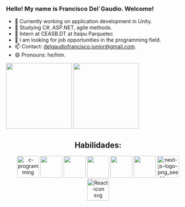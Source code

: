 ### Hello! My name is Francisco Del`Gaudio. Welcome!
- 🔭 Currently working on application development in Unity.  
- 🌱 Studying C#, ASP.NET, agile methods.  
- 👯 Intern at CEASB.DT at Itaipu Parquetec  
- 🤔 I am looking for job opportunities in the programming field.  
- 📫 Contact: delgaudiofrancisco.junior@gmail.com.  
- 😄 Pronouns: he/him.  
  
<div>
<img src="https://github-readme-stats.vercel.app/api?username=franciscodelgaudio&include_all_commits=true&count_private=true&show_icons=true&line_height=20&title_color=2B5BBD&icon_color=1124BB&text_color=A1A1A1&bg_color=0,000000,130F40" height="180cm"/>
<img src="https://github-readme-stats.vercel.app/api/top-langs?username=franciscodelgaudio&show_icons=true&locale=en&layout=compact&theme=dark" height="180cm"/>
</div>

<div align="center">
<h2>Habilidades: </h2>
<img height="60" alt="c-programming" src="https://github.com/user-attachments/assets/a0555045-2a1a-4b91-816c-12259641a620" />
<img src="https://cdn.jsdelivr.net/gh/devicons/devicon@latest/icons/unity/unity-original.svg" height="60" /> 
<img src="https://cdn.jsdelivr.net/gh/devicons/devicon@latest/icons/c/c-original.svg" height="60" /> 
<img src="https://cdn.jsdelivr.net/gh/devicons/devicon@latest/icons/cplusplus/cplusplus-original.svg" height="60"/>
<img src="https://cdn.jsdelivr.net/gh/devicons/devicon@latest/icons/csharp/csharp-original.svg" height="60"/>
<img src="https://cdn.jsdelivr.net/gh/devicons/devicon@latest/icons/java/java-original.svg" height="60"/>    
<img height="60" alt="next-js-logo-png_seeklogo-321806" src="https://github.com/user-attachments/assets/a111f805-14c7-4a38-81cf-6b62a5ffbcbc" />
<img height="60" alt="React-icon svg" src="https://github.com/user-attachments/assets/aa2078fc-866d-4679-8c1e-028ea470a113" />

</div>
